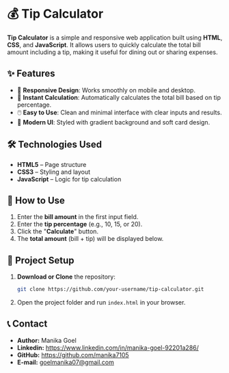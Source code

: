 # 💰 Tip Calculator

**Tip Calculator** is a simple and responsive web application built using **HTML**, **CSS**, and **JavaScript**. It allows users to quickly calculate the total bill amount including a tip, making it useful for dining out or sharing expenses.   


## ✨ Features  

* 📱 **Responsive Design**: Works smoothly on mobile and desktop.   
* 🧮 **Instant Calculation**: Automatically calculates the total bill based on tip percentage.  
* 🖱️ **Easy to Use**: Clean and minimal interface with clear inputs and results.   
* 🎨 **Modern UI**: Styled with gradient background and soft card design.


## 🛠️ Technologies Used   

* **HTML5** – Page structure   
* **CSS3** – Styling and layout   
* **JavaScript** – Logic for tip calculation


## 🚀 How to Use   

1. Enter the **bill amount** in the first input field.  
2. Enter the **tip percentage** (e.g., 10, 15, or 20).   
3. Click the "**Calculate**" button.   
4. The **total amount** (bill + tip) will be displayed below.


## 📂 Project Setup  

1. **Download or Clone** the repository:
   ```bash
   git clone https://github.com/your-username/tip-calculator.git
   ```
2. Open the project folder and run ```index.html``` in your browser.


## 📞 Contact  

* **Author:** Manika Goel
* **Linkedin:** https://www.linkedin.com/in/manika-goel-92201a286/
* **GitHub:** https://github.com/manika7105
* **E-mail:** goelmanika07@gmail.com
